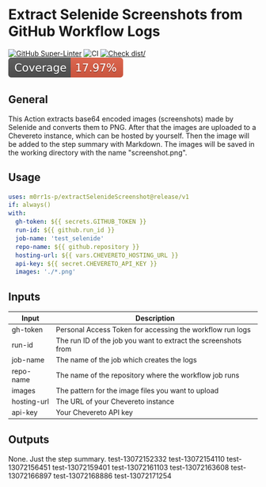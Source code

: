 # Extract Selenide Screenshots from GitHub Workflow Logs

[![GitHub Super-Linter](https://github.com/actions/typescript-action/actions/workflows/linter.yml/badge.svg)](https://github.com/super-linter/super-linter)
![CI](https://github.com/actions/typescript-action/actions/workflows/ci.yml/badge.svg)
[![Check dist/](https://github.com/actions/typescript-action/actions/workflows/check-dist.yml/badge.svg)](https://github.com/actions/typescript-action/actions/workflows/check-dist.yml)
[![Coverage](./badges/coverage.svg)](./badges/coverage.svg)

## General

This Action extracts base64 encoded images (screenshots) made by Selenide and
converts them to PNG. After that the images are uploaded to
a Chevereto instance, which can be hosted by yourself. Then
the image will be added to the step summary with Markdown. The images will be
saved in the working directory with the name "screenshot<index>.png".

## Usage

```yaml
uses: m0rr1s-p/extractSelenideScreenshot@release/v1
if: always()
with:
  gh-token: ${{ secrets.GITHUB_TOKEN }}
  run-id: ${{ github.run_id }}
  job-name: 'test_selenide'
  repo-name: ${{ github.repository }}
  hosting-url: ${{ vars.CHEVERETO_HOSTING_URL }}
  api-key: ${{ secret.CHEVERETO_API_KEY }}
  images: './*.png'
```

## Inputs

| Input       | Description                                                    |
|-------------|----------------------------------------------------------------|
| gh-token    | Personal Access Token for accessing the workflow run logs      |
| run-id      | The run ID of the job you want to extract the screenshots from |
| job-name    | The name of the job which creates the logs                     |
| repo-name   | The name of the repository where the workflow job runs         |
| images      | The pattern for the image files you want to upload             |
| hosting-url | The URL of your Chevereto instance                             |
| api-key     | Your Chevereto API key                                         |


## Outputs

None. Just the step summary. 
test-13072152332
test-13072154110
test-13072156451
test-13072159401
test-13072161103
test-13072163608
test-13072166897
test-13072168886
test-13072171254
